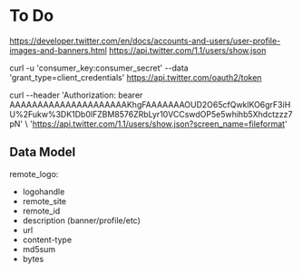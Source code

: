 # To Do

https://developer.twitter.com/en/docs/accounts-and-users/user-profile-images-and-banners.html
https://api.twitter.com/1.1/users/show.json

curl -u 'consumer_key:consumer_secret' --data 'grant_type=client_credentials' https://api.twitter.com/oauth2/token


curl --header 'Authorization: bearer AAAAAAAAAAAAAAAAAAAAAKhgFAAAAAAAOUD2O65cfQwklKO6grF3iHU%2Fukw%3DK1Db0lFZBM8576ZRbLyr10VCCswdOP5e5whihb5Xhdctzzz7pN' \ 
    'https://api.twitter.com/1.1/users/show.json?screen_name=fileformat'
## Data Model

remote_logo:
 * logohandle
 * remote_site 
 * remote_id
 * description (banner/profile/etc)
 * url
 * content-type
 * md5sum
 * bytes
